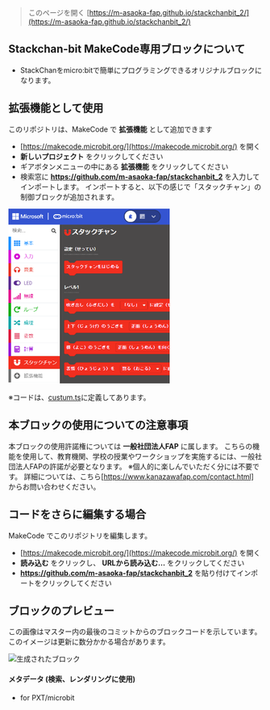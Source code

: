 
> このページを開く [https://m-asaoka-fap.github.io/stackchanbit_2/](https://m-asaoka-fap.github.io/stackchanbit_2/)

## Stackchan-bit MakeCode専用ブロックについて
* StackChanをmicro:bitで簡単にプログラミングできるオリジナルブロックになります。

## 拡張機能として使用
このリポジトリは、MakeCode で **拡張機能** として追加できます
* [https://makecode.microbit.org/](https://makecode.microbit.org/) を開く
* **新しいプロジェクト** をクリックしてください
* ギアボタンメニューの中にある **拡張機能** をクリックしてください
* 検索窓に **https://github.com/m-asaoka-fap/stackchanbit_2** を入力してインポートします。
インポートすると、以下の感じで「スタックチャン」の制御ブロックが追加されます。

<img src="https://github.com/m-asaoka-fap/stackchanbit_2/blob/master/extension.png" width="320px">

※コードは、[custum.ts](https://github.com/m-asaoka-fap/stackchanbit_2/blob/master/custom.ts)に定義してあります。




## 本ブロックの使用についての注意事項

本ブロックの使用許諾権については **一般社団法人FAP** に属します。
こちらの機能を使用して、教育機関、学校の授業やワークショップを実施するには、一般社団法人FAPの許諾が必要となります。
※個人的に楽しんでいただく分には不要です。
詳細については、こちら[https://www.kanazawafap.com/contact.html] からお問い合わせください。

## コードをさらに編集する場合

MakeCode でこのリポジトリを編集します。
* [https://makecode.microbit.org/](https://makecode.microbit.org/) を開く
* **読み込む** をクリックし、 **URLから読み込む...** をクリックしてください
* **https://github.com/m-asaoka-fap/stackchanbit_2** を貼り付けてインポートをクリックしてください

## ブロックのプレビュー

この画像はマスター内の最後のコミットからのブロックコードを示しています。
このイメージは更新に数分かかる場合があります。

![生成されたブロック](https://github.com/m-asaoka-fap/stackchanbit_2/raw/master/.github/makecode/blocks.png)

#### メタデータ (検索、レンダリングに使用)

* for PXT/microbit
<script src="https://makecode.com/gh-pages-embed.js"></script><script>makeCodeRender("{{ site.makecode.home_url }}", "{{ site.github.owner_name }}/{{ site.github.repository_name }}");</script>
